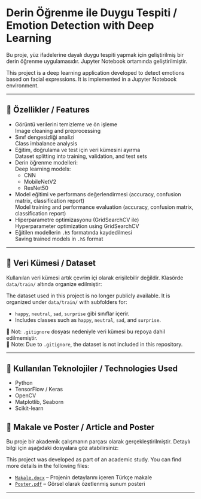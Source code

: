 # Derin Öğrenme ile Duygu Tespiti / Emotion Detection with Deep Learning

Bu proje, yüz ifadelerine dayalı duygu tespiti yapmak için geliştirilmiş bir derin öğrenme uygulamasıdır. Jupyter Notebook ortamında geliştirilmiştir.

This project is a deep learning application developed to detect emotions based on facial expressions. It is implemented in a Jupyter Notebook environment.

---

## 🚀 Özellikler / Features

- Görüntü verilerini temizleme ve ön işleme  
  Image cleaning and preprocessing  
- Sınıf dengesizliği analizi  
  Class imbalance analysis  
- Eğitim, doğrulama ve test için veri kümesini ayırma  
  Dataset splitting into training, validation, and test sets  
- Derin öğrenme modelleri:  
  Deep learning models:
  - CNN  
  - MobileNetV2  
  - ResNet50  
- Model eğitimi ve performans değerlendirmesi (accuracy, confusion matrix, classification report)  
  Model training and performance evaluation (accuracy, confusion matrix, classification report)  
- Hiperparametre optimizasyonu (GridSearchCV ile)  
  Hyperparameter optimization using GridSearchCV  
- Eğitilen modellerin `.h5` formatında kaydedilmesi  
  Saving trained models in `.h5` format

---

## 📁 Veri Kümesi / Dataset

Kullanılan veri kümesi artık çevrim içi olarak erişilebilir değildir. Klasörde `data/train/` altında organize edilmiştir:

The dataset used in this project is no longer publicly available. It is organized under `data/train/` with subfolders for:

- `happy`, `neutral`, `sad`, `surprise` gibi sınıflar içerir.  
- Includes classes such as `happy`, `neutral`, `sad`, and `surprise`.

📌 Not: `.gitignore` dosyası nedeniyle veri kümesi bu repoya dahil edilmemiştir.  
📌 Note: Due to `.gitignore`, the dataset is not included in this repository.

---

## 🧠 Kullanılan Teknolojiler / Technologies Used

- Python  
- TensorFlow / Keras  
- OpenCV  
- Matplotlib, Seaborn  
- Scikit-learn  


## 📄 Makale ve Poster / Article and Poster

Bu proje bir akademik çalışmanın parçası olarak gerçekleştirilmiştir. Detaylı bilgi için aşağıdaki dosyalara göz atabilirsiniz:

This project was developed as part of an academic study. You can find more details in the following files:

- [`Makale.docx`](./VA_22_045_makale.docx) – Projenin detaylarını içeren Türkçe makale  
- [`Poster.pdf`](./VA_22_045_poster.pdf) – Görsel olarak özetlenmiş sunum posteri
---
